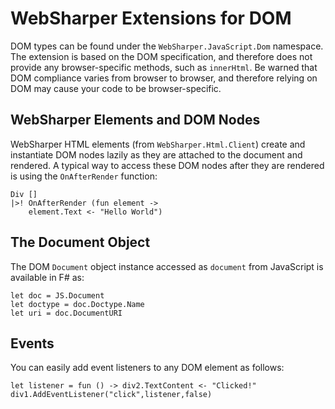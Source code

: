 # WebSharper Extensions for DOM

DOM types can be found under the `WebSharper.JavaScript.Dom`
namespace.  The extension is based on the DOM specification, and
therefore does not provide any browser-specific methods, such as
`innerHtml`.  Be warned that DOM compliance varies from browser to
browser, and therefore relying on DOM may cause your code to be
browser-specific.

## WebSharper Elements and DOM Nodes

WebSharper HTML elements (from `WebSharper.Html.Client`) create and
instantiate DOM nodes lazily as they are attached to the document and
rendered. A typical way to access these DOM nodes after they are
rendered is using the `OnAfterRender` function:

    Div []
    |>! OnAfterRender (fun element ->
        element.Text <- "Hello World")

## The Document Object

The DOM `Document` object instance accessed as `document` from
JavaScript is available in F# as:

    let doc = JS.Document
    let doctype = doc.Doctype.Name
    let uri = doc.DocumentURI

## Events

You can easily add event listeners to any DOM element as follows:

    let listener = fun () -> div2.TextContent <- "Clicked!"
    div1.AddEventListener("click",listener,false)
